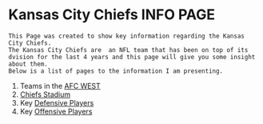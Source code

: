 # Kansas City Chiefs INFO PAGE
    This Page was created to show key information regarding the Kansas City Chiefs.  
    The Kansas City Chiefs are  an NFL team that has been on top of its dvision for the last 4 years and this page will give you some insight about them.
    Below is a list of pages to the information I am presenting.

1. Teams in the [AFC WEST](https://github.com/GGodsey45/MIDTERM/blob/4e50cd8dc747d4ffdb3eeba296073faab61539dc/AFCWEST.md)
2. [Chiefs Stadium](https://github.com/GGodsey45/MIDTERM/blob/4cb99e50433c13df74d0d76bda46e5fab787f764/STADIUM.md)  
3. Key [Defensive Players](DEFENSE.md)  
4. Key [Offensive Players](https://github.com/GGodsey45/MIDTERM/blob/173b90e5f31466afd7fdc8e4ddd7a6275c7bc300/OFFENSE.md)
